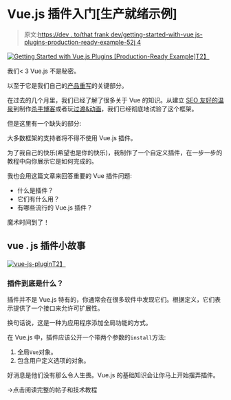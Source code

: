 # Vue.js 插件入门[生产就绪示例]

> 原文:[https://dev . to/that frank dev/getting-started-with-vue js-plugins-production-ready-example-52j 4](https://dev.to/thatfrankdev/getting-started-with-vuejs-plugins-production-ready-example-52j4)

[![Getting Started with Vue.js Plugins [Production-Ready Example]](../Images/b290b3263519fa4c84bc46ed29c50a8c.png)T2】](https://res.cloudinary.com/practicaldev/image/fetch/s--nxfQeRUJ--/c_limit%2Cf_auto%2Cfl_progressive%2Cq_auto%2Cw_880/https://snipcart.com/media/203866/vue-js-plugin-1.jpg)

我们< 3 Vue.js 不是秘密。

以至于它是我们自己的[产品重写](https://snipcart.com/blog/progressive-migration-backbone-vuejs-refactoring)的关键部分。

在过去的几个月里，我们已经了解了很多关于 Vue 的知识。从建立 [SEO 友好的温泉](https://snipcart.com/blog/vue-js-seo-prerender-example)到制作[杀手博客](https://snipcart.com/blog/vuejs-blog-demo)或者玩[过渡&动画](https://snipcart.com/blog/vuejs-transitions-animations)，我们已经彻底地试验了这个框架。

但是这里有一个缺失的部分:

大多数框架的支持者将不得不使用 Vue.js 插件。

为了我自己的快乐(希望也是你的快乐)，我制作了一个自定义插件，在一步一步的教程中向你展示它是如何完成的。

我也会用这篇文章来回答重要的 Vue 插件问题:

*   什么是插件？
*   它们有什么用？
*   有哪些流行的 Vue.js 插件？

魔术时间到了！

## vue . js 插件小故事

[![vue-js-plugin](../Images/b290b3263519fa4c84bc46ed29c50a8c.png)T2】](https://res.cloudinary.com/practicaldev/image/fetch/s--nxfQeRUJ--/c_limit%2Cf_auto%2Cfl_progressive%2Cq_auto%2Cw_880/https://snipcart.com/media/203866/vue-js-plugin-1.jpg)

### 插件到底是什么？

插件并不是 Vue.js 特有的，你通常会在很多软件中发现它们。根据定义，它们表示提供了一个接口来允许可扩展性。

换句话说，这是一种为应用程序添加全局功能的方式。

在 Vue.js 中，插件应该公开一个带两个参数的`install`方法:

1.  全局`Vue`对象。
2.  包含用户定义选项的对象。

好消息是他们没有那么令人生畏。Vue.js 的基础知识会让你马上开始摆弄插件。

→点击阅读完整的帖子和技术教程